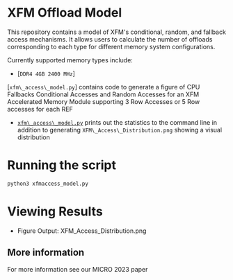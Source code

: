 # XFM Offload Model

This repository contains a model of XFM's conditional, random, and fallback
access mechanisms. It allows users to calculate the number of offloads
corresponding to each type for different memory system configurations.

Currently supported memory types include:
- [`DDR4 4GB 2400 MHz`]

[`xfm\_access\_model.py`] contains code to generate a figure of CPU Fallbacks
Conditional Accesses and Random Accesses for an XFM Accelerated Memory Module
supporting 3 Row Accesses or 5 Row accesses for each REF

- [`xfm\_access\_model.py`](./xfm_access_model.py) prints out the statistics
to the command line in addition to generating `XFM\_Access\_Distribution.png`
showing a visual distribution

# Running the script
```bash
python3 xfmaccess_model.py
```

# Viewing Results
* Figure Output: XFM\_Access\_Distribution.png

## More information

For more information see our MICRO 2023 paper
